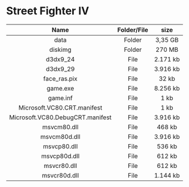 # Street Fighter IV

| Name | Folder/File | size |
| :-------: | :------: | :------: |
| data| Folder | 3,35 GB |
| diskimg| Folder | 270 MB |
| d3dx9_24 | File | 2.171 kb |
| d3dx9_29 | File | 3.916 kb |
| face_ras.pix | File | 32 kb |
| game.exe| File | 8.256 kb |
| game.inf| File | 1 kb |
| Microsoft.VC80.CRT.manifest| File | 1 kb |
| Microsoft.VC80.DebugCRT.manifest| File | 3.916 kb |
| msvcm80.dll | File | 468 kb |
| msvcm80d.dll | File | 3.916 kb |
| msvcp80.dll  | File | 536 kb |
| msvcp80d.dll |  File | 612 kb |
| msvcr80.dll | File | 612  kb |
| msvcr80d.dll | File | 1.144 kb |
